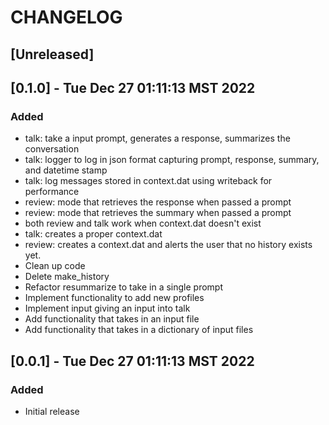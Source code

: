 # CHANGELOG

## [Unreleased]

## [0.1.0] - Tue Dec 27 01:11:13 MST 2022
### Added
- talk: take a input prompt, generates a response, summarizes the conversation
- talk: logger to log in json format capturing prompt, response, summary, and datetime stamp
- talk: log messages stored in context.dat using writeback for performance
- review: mode that retrieves the response when passed a prompt
- review: mode that retrieves the summary when passed a prompt
- both review and talk work when context.dat doesn't exist
- talk: creates a proper context.dat
- review: creates a context.dat and alerts the user that no history exists yet.
- Clean up code
- Delete make_history
- Refactor resummarize to take in a single prompt
- Implement functionality to add new profiles
- Implement input giving an input into talk
- Add functionality that takes in an input file
- Add functionality that takes in a dictionary of input files

## [0.0.1] - Tue Dec 27 01:11:13 MST 2022
### Added
- Initial release
